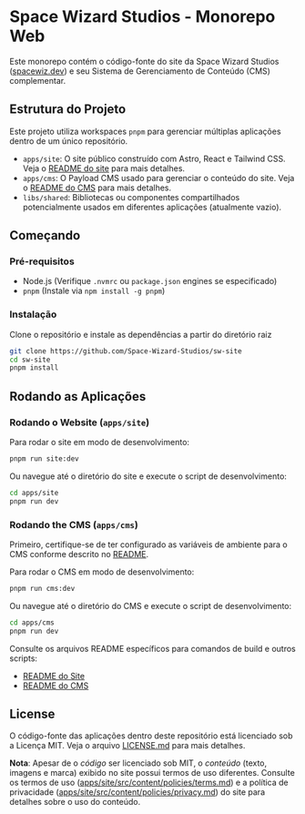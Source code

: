 # Space Wizard Studios - Monorepo Web

Este monorepo contém o código-fonte do site da Space Wizard Studios ([spacewiz.dev](https://spacewiz.dev)) e seu Sistema de Gerenciamento de Conteúdo (CMS) complementar.

## Estrutura do Projeto

Este projeto utiliza workspaces `pnpm` para gerenciar múltiplas aplicações dentro de um único repositório.

- `apps/site`: O site público construído com Astro, React e Tailwind CSS. Veja o [README do site](apps/site/README.md) para mais detalhes.
- `apps/cms`: O Payload CMS usado para gerenciar o conteúdo do site. Veja o [README do CMS](apps/cms/README.md) para mais detalhes.
- `libs/shared`: Bibliotecas ou componentes compartilhados potencialmente usados em diferentes aplicações (atualmente vazio).

## Começando

### Pré-requisitos

- Node.js (Verifique `.nvmrc` ou `package.json` engines se especificado)
- `pnpm` (Instale via `npm install -g pnpm`)

### Instalação

Clone o repositório e instale as dependências a partir do diretório raiz

```bash
git clone https://github.com/Space-Wizard-Studios/sw-site
cd sw-site
pnpm install
```

## Rodando as Aplicações

### Rodando o Website (`apps/site`)

Para rodar o site em modo de desenvolvimento:

```bash
pnpm run site:dev
```

Ou navegue até o diretório do site e execute o script de desenvolvimento:

```bash
cd apps/site
pnpm run dev
```

### Rodando the CMS (`apps/cms`)

Primeiro, certifique-se de ter configurado as variáveis de ambiente para o CMS conforme descrito no [README](apps/cms/README.md#setup-inicial).

Para rodar o CMS em modo de desenvolvimento:

```bash
pnpm run cms:dev
```

Ou navegue até o diretório do CMS e execute o script de desenvolvimento:

```bash
cd apps/cms
pnpm run dev
```

Consulte os arquivos README específicos para comandos de build e outros scripts:

- [README do Site](apps/site/README.md)
- [README do CMS](apps/cms/README.md)

## License

O código-fonte das aplicações dentro deste repositório está licenciado sob a Licença MIT. Veja o arquivo [LICENSE.md](LICENSE.md) para mais detalhes.

**Nota**: Apesar de o *código* ser licenciado sob MIT, o *conteúdo* (texto, imagens e marca) exibido no site possui termos de uso diferentes. Consulte os termos de uso ([apps/site/src/content/policies/terms.md](apps/site/src/content/policies/terms.md)) e a política de privacidade ([apps/site/src/content/policies/privacy.md](apps/site/src/content/policies/privacy.md)) do site para detalhes sobre o uso do conteúdo.

